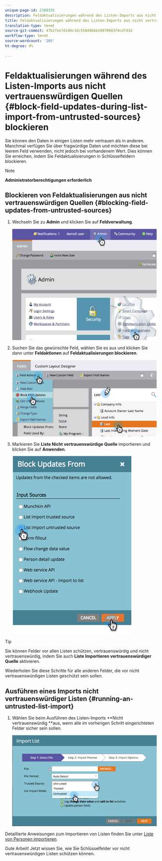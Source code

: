 ```yaml
---
unique-page-id: 2360335
description: Feldaktualisierungen während des Listen-Imports aus nicht vertrauenswürdigen Quellen - Marketing to Docs - Produktdokumentation blockieren
title: Feldaktualisierungen während des Listen-Imports aus nicht vertrauenswürdigen Quellen blockieren
translation-type: tm+mt
source-git-commit: 47b2fee7d146c3dc558d4bbb10070683f4cdfd3d
workflow-type: tm+mt
source-wordcount: '205'
ht-degree: 0%

---
```



# Feldaktualisierungen während des Listen-Imports aus nicht vertrauenswürdigen Quellen {#block-field-updates-during-list-import-from-untrusted-sources} blockieren

Sie können den Daten in einigen Listen mehr vertrauen als in anderen. Manchmal verfügen Sie über fragwürdige Daten und möchten diese bei leerem Feld verwenden, nicht jedoch bei vorhandenem Wert. Dies können Sie erreichen, indem Sie Feldaktualisierungen in Schlüsselfeldern blockieren.

>[!NOTE]
>
>**Administratorberechtigungen erforderlich**

## Blockieren von Feldaktualisierungen aus nicht vertrauenswürdigen Quellen {#blocking-field-updates-from-untrusted-sources}

1. Wechseln Sie zu **Admin** und klicken Sie auf **Feldverwaltung**.

   ![](assets/image2014-9-19-9-3a38-3a38.png)

1. Suchen Sie das gewünschte Feld, wählen Sie es aus und klicken Sie dann unter **Feldaktionen** auf **Feldaktualisierungen blockieren**.

   ![](assets/image2014-9-19-9-3a39-3a40.png)

1. Markieren Sie **Liste Nicht vertrauenswürdige Quelle** importieren und klicken Sie auf **Anwenden**.

   ![](assets/blockupdates.png)

>[!TIP]
>
>Sie können Felder vor allen Listen schützen, vertrauenswürdig und nicht vertrauenswürdig, indem Sie auch **Liste Importieren vertrauenswürdiger Quelle** aktivieren.

Wiederholen Sie diese Schritte für alle anderen Felder, die vor nicht vertrauenswürdigen Listen geschützt sein sollen.

## Ausführen eines Imports nicht vertrauenswürdiger Listen {#running-an-untrusted-list-import}

1. Wählen Sie beim Ausführen des Listen-Imports **Nicht vertrauenswürdig **aus, wenn alle im vorherigen Schritt eingerichteten Felder sicher sein sollen.

   ![](assets/importpersondetails.jpg)

Detaillierte Anweisungen zum Importieren von Listen finden Sie unter [Liste von Personen importieren](../../../getting-started/quick-wins/import-a-list-of-people.md).

Gute Arbeit! Jetzt wissen Sie, wie Sie Schlüsselfelder vor nicht vertrauenswürdigen Listen schützen können.
